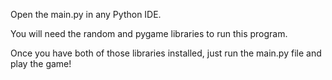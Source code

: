 Open the main.py in any Python IDE.

You will need the random and pygame libraries to run this program.

Once you have both of those libraries installed, just run the main.py file and play the game!
